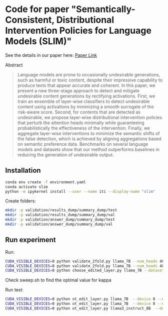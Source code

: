 # Code for paper "Semantically-Consistent, Distributional Intervention Policies for Language Models (SLIM)"

See the details in our paper here: [Paper Link](paper/SLIM.pdf)

Abstract
> Language models are prone to occasionally undesirable generations, such as harmful or toxic content, despite their impressive capability to produce texts that appear accurate and coherent. In this paper, we present a new three-stage approach to detect and mitigate undesirable content generations by rectifying activations. First, we train an ensemble of layer-wise classifiers to detect undesirable content using activations by minimizing a smooth surrogate of the risk-aware score. Second, for contents that are detected as undesirable, we propose layer-wise distributional intervention policies that perturb the attention heads minimally while guaranteeing probabilistically the effectiveness of the intervention. Finally, we aggregate layer-wise interventions to minimize the semantic shifts of the false detection, which is achieved by aligning aggregations based on semantic preference data. Benchmarks on several language models and datasets show that our method outperforms baselines in reducing the generation of undesirable output.

## Installation
```bash
conda env create -f environment.yaml
conda activate slim
python -m ipykernel install --user --name iti --display-name "slim"
```

Create folders:
```bash
mkdir -p validation/results_dump/summary_dump/test 
mkdir -p validation/results_dump/summary_dump/val
mkdir -p validation/answer_dump/summary_dump/test
mkdir -p validation/answer_dump/summary_dump/val
```

## Run experiment

Run:
```bash
CUDA_VISIBLE_DEVICES=0 python validate_2fold.py llama_7B --num_heads 48 --alpha 15 --device 0 --num_fold 2 --use_center_of_mass
CUDA_VISIBLE_DEVICES=0 python validate_2fold.py llama_7B --num_heads 48 --alpha 0 --device 0 --num_fold 2 --use_center_of_mass
CUDA_VISIBLE_DEVICES=0 python choose_edited_layer.py llama_7B --dataset_name tqa_mc2 --device 0 --num_fold 2 --bl 1.0
```

Check sweep.sh to find the optimal value for kappa

Run test:
```bash
CUDA_VISIBLE_DEVICES=0 python ot_edit_layer.py llama_7B  --device 0 --num_fold 2 --bl 1.0 --alpha 0.1 --kappa 40 --use_mode test
CUDA_VISIBLE_DEVICES=0 python ot_edit_layer.py llama_7B  --device 0 --num_fold 2 --bl 1.0 --alpha 0.1 --kappa 30 --use_mode test
CUDA_VISIBLE_DEVICES=0 python ot_edit_layer.py llama3_instruct_8B  --device 0 --num_fold 2 --bl 1.0 --alpha 0.1 --kappa 20 --use_mode test --judge_name ft:davinci-002:personal::9RixJXan --info_name ft:davinci-002:personal::9RiwXB4G
```
